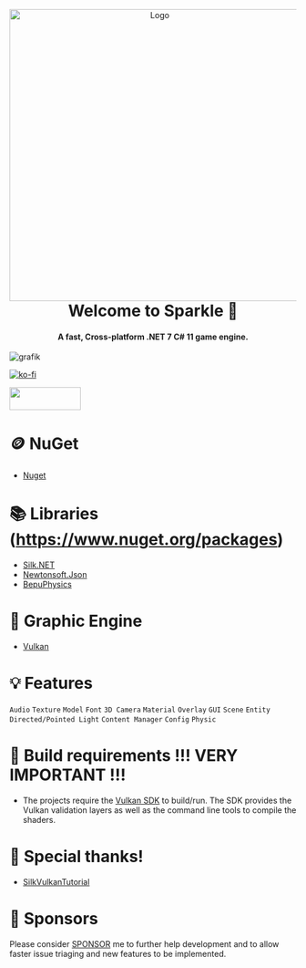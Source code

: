 <p align="center" style="margin-bottom: 0px !important;">
  <img width="512" src="https://cdn.discordapp.com/attachments/1023302205031321690/1116290698568814612/imagsfe.png" alt="Logo" align="center">
</p>

<h1 align="center" style="margin-top: 0px;">Welcome to Sparkle 🎉</h1>
<h4 align="center">A fast, Cross-platform .NET 7 C# 11 game engine.</h4>

![grafik](https://user-images.githubusercontent.com/65916181/220327780-328a50de-def5-485a-b769-1f98b5c292ad.png)

[![ko-fi](https://ko-fi.com/img/githubbutton_sm.svg)](https://ko-fi.com/Q5Q6K0XC0)

[<img src="https://user-images.githubusercontent.com/65916181/229357115-d601e227-e80a-459d-974e-92905e192b08.png" width="125" height="40">](https://discord.gg/7XKw6YQa76)

🪙 NuGet
=====
- [Nuget](https://www.nuget.org/packages/Sparkle)

📚 Libraries (https://www.nuget.org/packages)
==============================================
- [Silk.NET](https://www.nuget.org/packages/Silk.NET)
- [Newtonsoft.Json](https://www.nuget.org/packages/Newtonsoft.Json)
- [BepuPhysics](https://www.nuget.org/packages/BepuPhysics)

🌋 Graphic Engine
==================
- [Vulkan](https://www.vulkan.org/)

💡 Features
==================
`Audio`
`Texture`
`Model`
`Font`
`3D Camera`
`Material`
`Overlay`
`GUI`
`Scene`
`Entity`
`Directed/Pointed Light`
`Content Manager`
`Config`
`Physic`

🚧 Build requirements !!! VERY IMPORTANT !!!
=============================================
- The projects require the [Vulkan SDK](https://www.lunarg.com/vulkan-sdk/) to build/run. The SDK provides the Vulkan validation layers as well as the command line tools to compile the shaders.

🎊 Special thanks!
==================
- [SilkVulkanTutorial](https://github.com/stymee/SilkVulkanTutorial/tree/master)

💸 Sponsors
============
Please consider [SPONSOR](https://github.com/sponsors/MrScautHD) me to further help development and to allow faster issue triaging and new features to be implemented.
